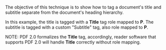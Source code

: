 The objective of this technique is to show how to tag a document's title and subtitle separate from the document's heading hierarchy. 

In this example, the title is tagged with a **Title** tag role mapped to **P**. The subtitle is tagged with a custom "Subtitle" tag, also role mapped to **P**.

NOTE: PDF 2.0 formalizes the **Title** tag, accordingly, reader software that supports PDF 2.0 will handle **Title** correctly without role mapping.
